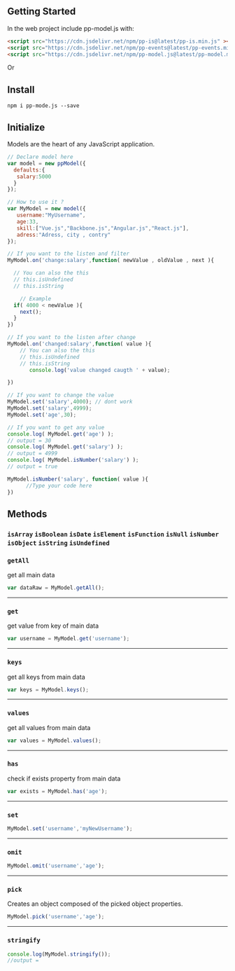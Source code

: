 ## Getting Started

In the web project include pp-model.js with:

```html
<script src="https://cdn.jsdelivr.net/npm/pp-is@latest/pp-is.min.js" ></script>
<script src="https://cdn.jsdelivr.net/npm/pp-events@latest/pp-events.min.js" ></script>
<script src="https://cdn.jsdelivr.net/npm/pp-model.js@latest/pp-model.min.js" ></script>
```

Or

## Install

```console
npm i pp-mode.js --save
```

## Initialize

Models are the heart of any JavaScript application.

```javascript
// Declare model here
var model = new ppModel({
  defaults:{
   salary:5000
  }
});

// How to use it ?
var MyModel = new model({
   username:"MyUsername",
   age:33,
   skill:["Vue.js","Backbone.js","Angular.js","React.js"],
   adress:"Adress, city , contry"
});

// If you want to the listen and filter
MyModel.on('change:salary',function( newValue , oldValue , next ){

  // You can also the this
  // this.isUndefined
  // this.isString

	// Example
  if( 4000 < newValue ){
    next();
  }
})

// If you want to the listen after change
MyModel.on('changed:salary',function( value ){
    // You can also the this
    // this.isUndefined
    // this.isString
	   console.log('value changed caugth ' + value);

})

// If you want to change the value
MyModel.set('salary',4000); // dont work
MyModel.set('salary',4999);
MyModel.set('age',30);

// If you want to get any value
console.log( MyModel.get('age') );
// output = 30
console.log( MyModel.get('salary') );
// output = 4999
console.log( MyModel.isNumber('salary') );
// output = true

MyModel.isNumber('salary', function( value ){
      //Type your code here
})
```

## Methods

### `isArray` `isBoolean` `isDate` `isElement` `isFunction` `isNull` `isNumber` `isObject` `isString` `isUndefined`


### `getAll`

get all main data

```javascript
var dataRaw = MyModel.getAll();
```
---

### `get`

get value from key of main data

```javascript
var username = MyModel.get('username');
```
---

### `keys`

get all keys from main data

```javascript
var keys = MyModel.keys();
```
---

### `values`

get all values from main data

```javascript
var values = MyModel.values();
```
---

### `has`

check if exists property from main data

```javascript
var exists = MyModel.has('age');
```
---

### `set`
```javascript
MyModel.set('username','myNewUsername');
```
---

### `omit`
```javascript
MyModel.omit('username','age');
```
---

### `pick`

Creates an object composed of the picked object properties.

```javascript
MyModel.pick('username','age');
```

---

### `stringify`

```javascript
console.log(MyModel.stringify());
//output =
```
